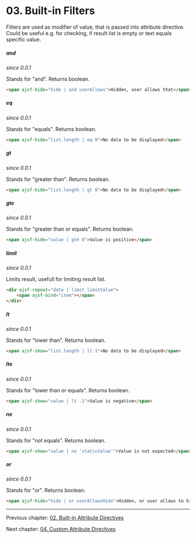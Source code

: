 # 03. Built-in Filters

Filters are used as modifier of value, that is passed into attribute directive. Could be useful e.g. for checking, if result list is empty or text equals specific value.

##### and
_since 0.0.1_

Stands for "and". Returns boolean.

```html
<span ajsf-hide="hide | and userAllows">Hidden, user allows that</span>
```

##### eq
_since 0.0.1_

Stands for "equals". Returns boolean.

```html
<span ajsf-hide="list.length | eq 0">No data to be displayed</span>
```

##### gt
_since 0.0.1_

Stands for "greater than". Returns boolean.

```html
<span ajsf-hide="list.length | gt 0">No data to be displayed</span>
```

##### gte
_since 0.0.1_

Stands for "greater than or equals". Returns boolean.

```html
<span ajsf-hide="value | gte 0">Value is positive</span>
```

##### limit
_since 0.0.1_

Limits result, usefull for limiting result list.

```html
<div ajsf-repeat="data | limit limitValue">
	<span ajsf-bind="item"></span>
</div>
```

##### lt
_since 0.0.1_

Stands for "lower than". Returns boolean.

```html
<span ajsf-show="list.length | lt 1">No data to be displayed</span>
```

##### lte
_since 0.0.1_

Stands for "lower than or equals". Returns boolean.

```html
<span ajsf-show="value | lt -1">Value is negative</span>
```

##### ne
_since 0.0.1_

Stands for "not equals". Returns boolean.

```html
<span ajsf-show="value | ne 'staticValue'">Value is not expected</span>
```

##### or
_since 0.0.1_

Stands for "or". Returns boolean.

```html
<span ajsf-hide="hide | or userAllowsHide">Hidden, or user allows to hide that</span>
```

---

Previous chapter: [02. Built-in Attribute Directives](02.builtin-attribute-directives.md)

Next chapter: [04. Custom Attribute Directives](04.custom-attribute-directives.md)